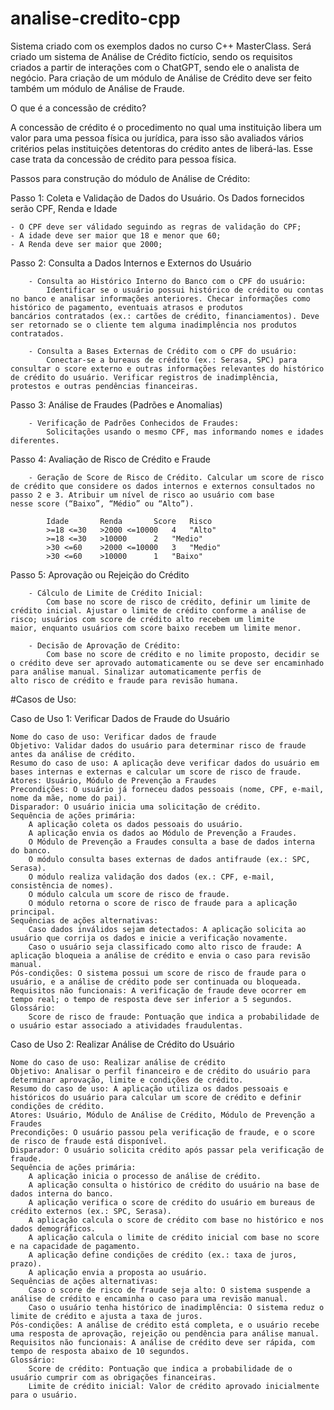 # analise-credito-cpp
Sistema criado com os exemplos dados no curso C++ MasterClass. Será criado um sistema de Análise de Crédito fictício, sendo os requisitos criados a partir de interações com o ChatGPT, sendo ele o analista de negócio. Para criação de um módulo de Análise de Crédito deve ser feito também um módulo de Análise de Fraude.

O que é a concessão de crédito?

A concessão de crédito é o procedimento no qual uma instituição libera um valor para uma pessoa física ou jurídica, para isso são avaliados vários critérios pelas instituições detentoras do crédito antes de liberá-las. Esse case trata da concessão de crédito para pessoa física.

Passos para construção do módulo de Análise de Crédito:

Passo 1: Coleta e Validação de Dados do Usuário. Os Dados fornecidos serão CPF, Renda e Idade

	- O CPF deve ser válidado seguindo as regras de validação do CPF;
	- A idade deve ser maior que 18 e menor que 60;
	- A Renda deve ser maior que 2000;
        
Passo 2: Consulta a Dados Internos e Externos do Usuário
    
    	- Consulta ao Histórico Interno do Banco com o CPF do usuário:
        	Identificar se o usuário possui histórico de crédito ou contas no banco e analisar informações anteriores. Checar informações como histórico de pagamento, eventuais atrasos e produtos 			bancários contratados (ex.: cartões de crédito, financiamentos). Deve ser retornado se o cliente tem alguma inadimplência nos produtos contratados. 

    	- Consulta a Bases Externas de Crédito com o CPF do usuário:
        	Conectar-se a bureaus de crédito (ex.: Serasa, SPC) para consultar o score externo e outras informações relevantes do histórico de crédito do usuário. Verificar registros de inadimplência, 			protestos e outras pendências financeiras.

Passo 3: Análise de Fraudes (Padrões e Anomalias)

    	- Verificação de Padrões Conhecidos de Fraudes:
        	Solicitações usando o mesmo CPF, mas informando nomes e idades diferentes.

Passo 4: Avaliação de Risco de Crédito e Fraude

     	- Geração de Score de Risco de Crédito. Calcular um score de risco de crédito que considere os dados internos e externos consultados no passo 2 e 3. Atribuir um nível de risco ao usuário com base 		nesse score (“Baixo”, “Médio” ou “Alto”).

        	Idade		Renda		Score	Risco
        	>=18 <=30	>2000 <=10000	4	"Alto"
        	>=18 <=30	>10000		2	"Medio"
        	>30 <=60 	>2000 <=10000	3	"Medio"
        	>30 <=60	>10000		1	"Baixo"	

Passo 5: Aprovação ou Rejeição do Crédito

    	- Cálculo de Limite de Crédito Inicial:
        	Com base no score de risco de crédito, definir um limite de crédito inicial. Ajustar o limite de crédito conforme a análise de risco; usuários com score de crédito alto recebem um limite 			maior, enquanto usuários com score baixo recebem um limite menor.

     	- Decisão de Aprovação de Crédito:
        	Com base no score de crédito e no limite proposto, decidir se o crédito deve ser aprovado automaticamente ou se deve ser encaminhado para análise manual. Sinalizar automaticamente perfis de 			alto risco de crédito e fraude para revisão humana.
	
#Casos de Uso:     

Caso de Uso 1: Verificar Dados de Fraude do Usuário

    Nome do caso de uso: Verificar dados de fraude
    Objetivo: Validar dados do usuário para determinar risco de fraude antes da análise de crédito.
    Resumo do caso de uso: A aplicação deve verificar dados do usuário em bases internas e externas e calcular um score de risco de fraude.
    Atores: Usuário, Módulo de Prevenção a Fraudes
    Precondições: O usuário já forneceu dados pessoais (nome, CPF, e-mail, nome da mãe, nome do pai).
    Disparador: O usuário inicia uma solicitação de crédito.
    Sequência de ações primária:
        A aplicação coleta os dados pessoais do usuário.
        A aplicação envia os dados ao Módulo de Prevenção a Fraudes.
        O Módulo de Prevenção a Fraudes consulta a base de dados interna do banco.
        O módulo consulta bases externas de dados antifraude (ex.: SPC, Serasa).
        O módulo realiza validação dos dados (ex.: CPF, e-mail, consistência de nomes).
        O módulo calcula um score de risco de fraude.
        O módulo retorna o score de risco de fraude para a aplicação principal.
    Sequências de ações alternativas:
        Caso dados inválidos sejam detectados: A aplicação solicita ao usuário que corrija os dados e inicie a verificação novamente.
        Caso o usuário seja classificado como alto risco de fraude: A aplicação bloqueia a análise de crédito e envia o caso para revisão manual.
    Pós-condições: O sistema possui um score de risco de fraude para o usuário, e a análise de crédito pode ser continuada ou bloqueada.
    Requisitos não funcionais: A verificação de fraude deve ocorrer em tempo real; o tempo de resposta deve ser inferior a 5 segundos.
    Glossário:
        Score de risco de fraude: Pontuação que indica a probabilidade de o usuário estar associado a atividades fraudulentas.
	

Caso de Uso 2: Realizar Análise de Crédito do Usuário

    Nome do caso de uso: Realizar análise de crédito
    Objetivo: Analisar o perfil financeiro e de crédito do usuário para determinar aprovação, limite e condições de crédito.
    Resumo do caso de uso: A aplicação utiliza os dados pessoais e históricos do usuário para calcular um score de crédito e definir condições de crédito.
    Atores: Usuário, Módulo de Análise de Crédito, Módulo de Prevenção a Fraudes
    Precondições: O usuário passou pela verificação de fraude, e o score de risco de fraude está disponível.
    Disparador: O usuário solicita crédito após passar pela verificação de fraude.
    Sequência de ações primária:
        A aplicação inicia o processo de análise de crédito.
        A aplicação consulta o histórico de crédito do usuário na base de dados interna do banco.
        A aplicação verifica o score de crédito do usuário em bureaus de crédito externos (ex.: SPC, Serasa).
        A aplicação calcula o score de crédito com base no histórico e nos dados demográficos.
        A aplicação calcula o limite de crédito inicial com base no score e na capacidade de pagamento.
        A aplicação define condições de crédito (ex.: taxa de juros, prazo).
        A aplicação envia a proposta ao usuário.
    Sequências de ações alternativas:
        Caso o score de risco de fraude seja alto: O sistema suspende a análise de crédito e encaminha o caso para uma revisão manual.
        Caso o usuário tenha histórico de inadimplência: O sistema reduz o limite de crédito e ajusta a taxa de juros.
    Pós-condições: A análise de crédito está completa, e o usuário recebe uma resposta de aprovação, rejeição ou pendência para análise manual.
    Requisitos não funcionais: A análise de crédito deve ser rápida, com tempo de resposta abaixo de 10 segundos.
    Glossário:
        Score de crédito: Pontuação que indica a probabilidade de o usuário cumprir com as obrigações financeiras.
        Limite de crédito inicial: Valor de crédito aprovado inicialmente para o usuário.
